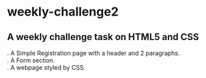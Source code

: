 # weekly-challenge2
## A weekly challenge task on HTML5 and CSS
. A Simple Registration page with a header and 2 paragraphs. <br>
. A Form section. <br>
. A webpage styled by CSS.
